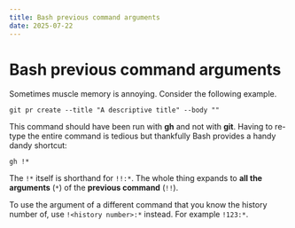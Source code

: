 ```yaml
---
title: Bash previous command arguments
date: 2025-07-22
---
```


# Bash previous command arguments

Sometimes muscle memory is annoying. Consider the following example.

```
git pr create --title "A descriptive title" --body ""
```

This command should have been run with **gh** and not with **git**. Having to
re-type the entire command is tedious but thankfully Bash provides a handy dandy
shortcut:

```
gh !*
```

The `!*` itself is shorthand for `!!:*`. The whole thing expands to **all the
arguments** (`*`) of the **previous command** (`!!`).

To use the argument of a different command that you know the history number of,
use `!<history number>:*` instead. For example `!123:*`.
